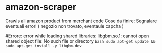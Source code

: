 # amazon-scraper
Crawls all amazon product from merchant code
Cose da finire:
    Segnalare eventuali errori ( negozio non trovato, eventaule capcha )



#Errore: 
error while loading shared libraries: libgbm.so.1: cannot open shared object file: No such file or directory
    ```bash
        sudo apt-get update &&
        sudo apt-get install -y libgbm-dev
    ```